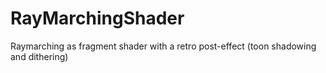 # RayMarchingShader
Raymarching as fragment shader with a retro post-effect (toon shadowing and dithering)
